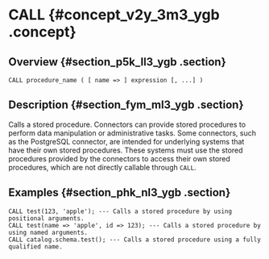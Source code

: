 # CALL {#concept_v2y_3m3_ygb .concept}

## Overview {#section_p5k_ll3_ygb .section}

```
CALL procedure_name ( [ name => ] expression [, ...] )
```

## Description {#section_fym_ml3_ygb .section}

Calls a stored procedure. Connectors can provide stored procedures to perform data manipulation or administrative tasks. Some connectors, such as the PostgreSQL connector, are intended for underlying systems that have their own stored procedures. These systems must use the stored procedures provided by the connectors to access their own stored procedures, which are not directly callable through `CALL`.

## Examples {#section_phk_nl3_ygb .section}

```
CALL test(123, 'apple'); --- Calls a stored procedure by using positional arguments.
CALL test(name => 'apple', id => 123); --- Calls a stored procedure by using named arguments.
CALL catalog.schema.test(); --- Calls a stored procedure using a fully qualified name.
```

